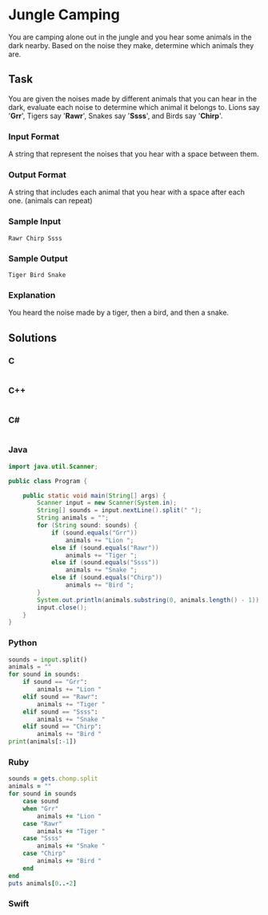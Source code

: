 # Jungle Camping
You are camping alone out in the jungle and you hear some animals in the dark nearby. Based on the noise they make, determine which animals they are.
## Task
You are given the noises made by different animals that you can hear in the dark, evaluate each noise to determine which animal it belongs to. Lions say '**Grr**', Tigers say '**Rawr**', Snakes say '**Ssss**', and Birds say '**Chirp**'.
### Input Format
A string that represent the noises that you hear with a space between them.
### Output Format
A string that includes each animal that you hear with a space after each one. (animals can repeat)
### Sample Input
```
Rawr Chirp Ssss
```
### Sample Output
```
Tiger Bird Snake
```
### Explanation
You heard the noise made by a tiger, then a bird, and then a snake.
## Solutions
### C
```c
```
### C++
```cpp
```
### C#
```cs
```
### Java
```java
import java.util.Scanner;

public class Program {

    public static void main(String[] args) {
        Scanner input = new Scanner(System.in);
        String[] sounds = input.nextLine().split(" ");
        String animals = "";
        for (String sound: sounds) {
            if (sound.equals("Grr"))
                animals += "Lion ";
            else if (sound.equals("Rawr"))
                animals += "Tiger ";
            else if (sound.equals("Ssss"))
                animals += "Snake ";
            else if (sound.equals("Chirp"))
                animals += "Bird ";
        }
        System.out.println(animals.substring(0, animals.length() - 1));
        input.close();
    }
}
```
### Python
```python
sounds = input.split()
animals = ""
for sound in sounds:
    if sound == "Grr":
        animals += "Lion "
    elif sound == "Rawr":
        animals += "Tiger "
    elif sound == "Ssss":
        animals += "Snake "
    elif sound == "Chirp":
        animals += "Bird "
print(animals[:-1])
```
### Ruby
```ruby
sounds = gets.chomp.split
animals = ""
for sound in sounds
    case sound
    when "Grr"
        animals += "Lion "
    case "Rawr"
        animals += "Tiger "
    case "Ssss"
        animals += "Snake "
    case "Chirp"
        animals += "Bird "
    end
end
puts animals[0..-2]
```
### Swift
```swift
```
